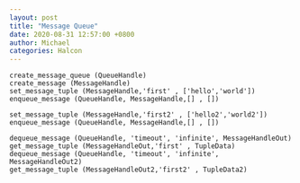 ```yaml
---
layout: post
title: "Message Queue"
date: 2020-08-31 12:57:00 +0800
author: Michael
categories: Halcon
---
```


	create_message_queue (QueueHandle)
	create_message (MessageHandle)
	set_message_tuple (MessageHandle,'first' , ['hello','world'])
	enqueue_message (QueueHandle, MessageHandle,[] , [])
	
	set_message_tuple (MessageHandle,'first2' , ['hello2','world2'])
	enqueue_message (QueueHandle, MessageHandle,[] , [])
	
	dequeue_message (QueueHandle, 'timeout', 'infinite', MessageHandleOut)
	get_message_tuple (MessageHandleOut,'first' , TupleData)
	dequeue_message (QueueHandle, 'timeout', 'infinite', MessageHandleOut2)
	get_message_tuple (MessageHandleOut2,'first2' , TupleData2)